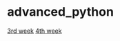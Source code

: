 # advanced_python

[3rd week](https://github.com/barklan/mipt_adv_py/blob/master/w3/3w.ipynb)
[4th week](https://github.com/barklan/mipt_adv_py/blob/master/w4/w4.ipynb)
